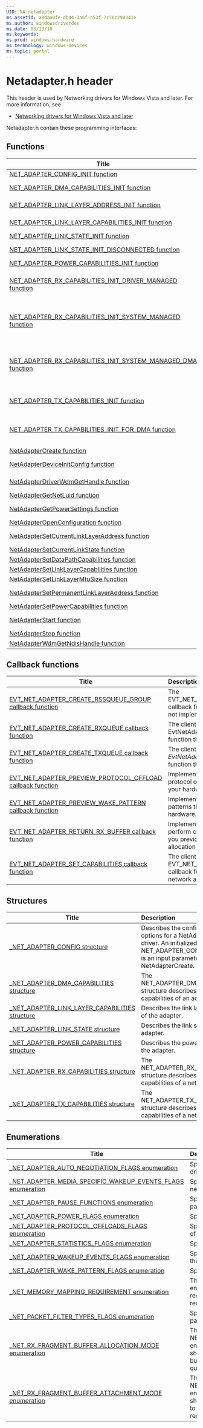 ```yaml
---
UID: NA:netadapter
ms.assetid: a8daa0fe-db44-3a6f-a53f-7c78c290341e
ms.author: windowsdriverdev
ms.date: 03/13/18
ms.keywords: 
ms.prod: windows-hardware
ms.technology: windows-devices
ms.topic: portal
---
```


# Netadapter.h header



This header is used by Networking drivers for Windows Vista and later. For more information, see
- [Networking drivers for Windows Vista and later](../_netvista/index.md)

Netadapter.h contain these programming interfaces:


## Functions

| Title   | Description   |
| ---- |:---- |
| [NET_ADAPTER_CONFIG_INIT function](nf-netadapter-net_adapter_config_init.md) | Initializes the NET_ADAPTER_CONFIG structure. |
| [NET_ADAPTER_DMA_CAPABILITIES_INIT function](nf-netadapter-net_adapter_dma_capabilities_init.md) | The NET_ADAPTER_DMA_CAPABILITIES_INIT method initializes a NET_ADAPTER_DMA_CAPABILITIES structure. |
| [NET_ADAPTER_LINK_LAYER_ADDRESS_INIT function](nf-netadapter-net_adapter_link_layer_address_init.md) | The NET_ADAPTER_LINK_LAYER_ADDRESS_INIT method initializes a link layer address. |
| [NET_ADAPTER_LINK_LAYER_CAPABILITIES_INIT function](nf-netadapter-net_adapter_link_layer_capabilities_init.md) | Initializes the NET_ADAPTER_LINK_LAYER_CAPABILITIES structure. |
| [NET_ADAPTER_LINK_STATE_INIT function](nf-netadapter-net_adapter_link_state_init.md) | Initializes a NET_ADAPTER_LINK_STATE structure. |
| [NET_ADAPTER_LINK_STATE_INIT_DISCONNECTED function](nf-netadapter-net_adapter_link_state_init_disconnected.md) | Initializes a NET_ADAPTER_LINK_STATE structure for an adapter that is disconnected from the network. |
| [NET_ADAPTER_POWER_CAPABILITIES_INIT function](nf-netadapter-net_adapter_power_capabilities_init.md) | Initializes a NET_ADAPTER_POWER_CAPABILITIES structure. |
| [NET_ADAPTER_RX_CAPABILITIES_INIT_DRIVER_MANAGED function](nf-netadapter-net_adapter_rx_capabilities_init_driver_managed.md) | The NET_ADAPTER_RX_CAPABILITIES_INIT_DRIVER_MANAGED method initializes a NET_ADAPTER_RX_CAPABILITIES structure for a net adapter that would like to specify driver-managed receive buffer allocation and attachment. |
| [NET_ADAPTER_RX_CAPABILITIES_INIT_SYSTEM_MANAGED function](nf-netadapter-net_adapter_rx_capabilities_init_system_managed.md) | The NET_ADAPTER_RX_CAPABILITIES_INIT_SYSTEM_MANAGED method initializes a NET_ADAPTER_RX_CAPABILITIES structure for a net adapter that would like to specify operating system-managed receive buffer allocation and attachment, but not the use of DMA memory mapping. |
| [NET_ADAPTER_RX_CAPABILITIES_INIT_SYSTEM_MANAGED_DMA function](nf-netadapter-net_adapter_rx_capabilities_init_system_managed_dma.md) | The NET_ADAPTER_RX_CAPABILITIES_INIT_SYSTEM_MANAGED_DMA method initializes a NET_ADAPTER_RX_CAPABILITIES structure for a net adapter that would like to specify operating system-managed receive buffer allocation and attachment, as well as DMA for memory mapping. |
| [NET_ADAPTER_TX_CAPABILITIES_INIT function](nf-netadapter-net_adapter_tx_capabilities_init.md) | The NET_ADAPTER_TX_CAPABILITIES_INIT method initializes a NET_ADAPTER_TX_CAPABILITIES structure for a net adapter that has not specified the use of DMA in its transmit data path. |
| [NET_ADAPTER_TX_CAPABILITIES_INIT_FOR_DMA function](nf-netadapter-net_adapter_tx_capabilities_init_for_dma.md) | The NET_ADAPTER_TX_CAPABILITIES_INIT_FOR_DMA method initializes a NET_ADAPTER_TX_CAPABILITIES structure for a net adapter that has specified the use of DMA in its transmit data path. |
| [NetAdapterCreate function](nf-netadapter-netadaptercreate.md) | Creates a net adapter object. |
| [NetAdapterDeviceInitConfig function](nf-netadapter-netadapterdeviceinitconfig.md) | Initializes device initialization operations when the Plug and Play (PnP) manager reports the existence of a device. |
| [NetAdapterDriverWdmGetHandle function](nf-netadapter-netadapterdriverwdmgethandle.md) | A WDF client driver calls NetAdapterDriverWdmGetHandle to get a handle that can be used to call NDIS APIs. |
| [NetAdapterGetNetLuid function](nf-netadapter-netadaptergetnetluid.md) | Retrieves the NET_LUID that is assigned to a network adapter. |
| [NetAdapterGetPowerSettings function](nf-netadapter-netadaptergetpowersettings.md) | Retrieves the NETPOWERSETTINGS object that is associated with a net adapter. |
| [NetAdapterOpenConfiguration function](nf-netadapter-netadapteropenconfiguration.md) | Opens the adapter’s configuration database. |
| [NetAdapterSetCurrentLinkLayerAddress function](nf-netadapter-netadaptersetcurrentlinklayeraddress.md) | The NetAdapterSetCurrentLinkLayerAddress method sets the current link layer address for the network adapter. |
| [NetAdapterSetCurrentLinkState function](nf-netadapter-netadaptersetcurrentlinkstate.md) | Sets the current link state of the of the network adapter. |
| [NetAdapterSetDataPathCapabilities function](nf-netadapter-netadaptersetdatapathcapabilities.md) | Sets the data path capabilities of the network adapter. |
| [NetAdapterSetLinkLayerCapabilities function](nf-netadapter-netadaptersetlinklayercapabilities.md) | Sets the link layer capabilities of the network adapter. |
| [NetAdapterSetLinkLayerMtuSize function](nf-netadapter-netadaptersetlinklayermtusize.md) | Sets the link layer maximum transfer unit size of the adapter. |
| [NetAdapterSetPermanentLinkLayerAddress function](nf-netadapter-netadaptersetpermanentlinklayeraddress.md) | The NetAdapterSetPermanentLinkLayerAddress method sets the permanent link layer address for the network adapter. |
| [NetAdapterSetPowerCapabilities function](nf-netadapter-netadaptersetpowercapabilities.md) | Sets the power capabilities of the network adapter. |
| [NetAdapterStart function](nf-netadapter-netadapterstart.md) | The NetAdapterStart method starts a previously stopped NETADAPTER object. |
| [NetAdapterStop function](nf-netadapter-netadapterstop.md) | The NetAdapterStop method stops a NETADAPTER object. |
| [NetAdapterWdmGetNdisHandle function](nf-netadapter-netadapterwdmgetndishandle.md) | Retrieves the NDIS adapter handle for a specified net adapter. |

## Callback functions

| Title   | Description   |
| ---- |:---- |
| [EVT_NET_ADAPTER_CREATE_RSSQUEUE_GROUP callback function](nc-netadapter-evt_net_adapter_create_rssqueue_group.md) | The EVT_NET_ADAPTER_CREATE_RSSQUEUE_GROUP callback function is reserved for system use. Do not implement this callback in your code. |
| [EVT_NET_ADAPTER_CREATE_RXQUEUE callback function](nc-netadapter-evt_net_adapter_create_rxqueue.md) | The client driver's implementation of the EvtNetAdapterCreateRxQueue event callback function that sets up a receive (Rx) queue. |
| [EVT_NET_ADAPTER_CREATE_TXQUEUE callback function](nc-netadapter-evt_net_adapter_create_txqueue.md) | The client driver's implementation of the *EvtNetAdapterCreateTxQueue* event callback function that sets up a transmit (Tx) queue. |
| [EVT_NET_ADAPTER_PREVIEW_PROTOCOL_OFFLOAD callback function](nc-netadapter-evt_net_adapter_preview_protocol_offload.md) | Implement this optional callback to reject protocol offloads that are not compatible with your hardware. |
| [EVT_NET_ADAPTER_PREVIEW_WAKE_PATTERN callback function](nc-netadapter-evt_net_adapter_preview_wake_pattern.md) | Implement this optional callback to reject wake patterns that are not compatible with your hardware. |
| [EVT_NET_ADAPTER_RETURN_RX_BUFFER callback function](nc-netadapter-evt_net_adapter_return_rx_buffer.md) | Implement this optional callback function to perform cleanup on a receive buffer for which you previously specified manual fragment allocation and attachment. |
| [EVT_NET_ADAPTER_SET_CAPABILITIES callback function](nc-netadapter-evt_net_adapter_set_capabilities.md) | The client driver's implementation of the EVT_NET_ADAPTER_SET_CAPABILITIES event callback function that sets the capabilities of the network adapter. |

## Structures

| Title   | Description   |
| ---- |:---- |
| [_NET_ADAPTER_CONFIG structure](ns-netadapter-_net_adapter_config.md) | Describes the configuration options for a NetAdapterCx client driver. An initialized NET_ADAPTER_CONFIG structure is an input parameter to NetAdapterCreate. |
| [_NET_ADAPTER_DMA_CAPABILITIES structure](ns-netadapter-_net_adapter_dma_capabilities.md) | The NET_ADAPTER_DMA_CAPABILITIES structure describes the DMA capabilities of an adapter. |
| [_NET_ADAPTER_LINK_LAYER_CAPABILITIES structure](ns-netadapter-_net_adapter_link_layer_capabilities.md) | Describes the link layer capabilities of the adapter. |
| [_NET_ADAPTER_LINK_STATE structure](ns-netadapter-_net_adapter_link_state.md) | Describes the link state of the adapter. |
| [_NET_ADAPTER_POWER_CAPABILITIES structure](ns-netadapter-_net_adapter_power_capabilities.md) | Describes the power capabilities of the adapter. |
| [_NET_ADAPTER_RX_CAPABILITIES structure](ns-netadapter-_net_adapter_rx_capabilities.md) | The NET_ADAPTER_RX_CAPABILITIES structure describes the receive capabilities of a net adapter. |
| [_NET_ADAPTER_TX_CAPABILITIES structure](ns-netadapter-_net_adapter_tx_capabilities.md) | The NET_ADAPTER_TX_CAPABILITIES structure describes the transmit capabilities of a net adapter. |

## Enumerations

| Title   | Description   |
| ---- |:---- |
| [_NET_ADAPTER_AUTO_NEGOTIATION_FLAGS enumeration](ne-netadapter-_net_adapter_auto_negotiation_flags.md) | Specifies the auto-negotiation settings for the NIC driver. |
| [_NET_ADAPTER_MEDIA_SPECIFIC_WAKEUP_EVENTS_FLAGS enumeration](ne-netadapter-_net_adapter_media_specific_wakeup_events_flags.md) | Specifies the media-specific wake-up events that a network adapter supports. |
| [_NET_ADAPTER_PAUSE_FUNCTIONS enumeration](ne-netadapter-_net_adapter_pause_functions.md) | Specifies a client driver's support for the IEEE 802.3 pause frames. |
| [_NET_ADAPTER_POWER_FLAGS enumeration](ne-netadapter-_net_adapter_power_flags.md) | Specifies a client driver's power capabilities. |
| [_NET_ADAPTER_PROTOCOL_OFFLOADS_FLAGS enumeration](ne-netadapter-_net_adapter_protocol_offloads_flags.md) | Specifies the low power protocol offload capabilities of a network adapter. |
| [_NET_ADAPTER_STATISTICS_FLAGS enumeration](ne-netadapter-_net_adapter_statistics_flags.md) | Specifies statistics that an adapter supports. |
| [_NET_ADAPTER_WAKEUP_EVENTS_FLAGS enumeration](ne-netadapter-_net_adapter_wakeup_events_flags.md) | Specifies the media-independent wake-up events that a network adapter supports. |
| [_NET_ADAPTER_WAKE_PATTERN_FLAGS enumeration](ne-netadapter-_net_adapter_wake_pattern_flags.md) | Specifies wake patterns that an adapter supports. |
| [_NET_MEMORY_MAPPING_REQUIREMENT enumeration](ne-netadapter-_net_memory_mapping_requirement.md) | The NET_MEMORY_MAPPING_REQUIREMENT enumeration identifies the memory mapping requirement that a net adapter can specify for its receive and transmit buffers. |
| [_NET_PACKET_FILTER_TYPES_FLAGS enumeration](ne-netadapter-_net_packet_filter_types_flags.md) | Specifies packet filters that control the types of packets the NIC completes on its receive path. |
| [_NET_RX_FRAGMENT_BUFFER_ALLOCATION_MODE enumeration](ne-netadapter-_net_rx_fragment_buffer_allocation_mode.md) | The NET_RX_FRAGMENT_BUFFER_ALLOCATION_MODE enumeration identifies how the operating system should allocate NET_PACKET_FRAGMENT receive buffers for a net adapter client driver's receive queues. |
| [_NET_RX_FRAGMENT_BUFFER_ATTACHMENT_MODE enumeration](ne-netadapter-_net_rx_fragment_buffer_attachment_mode.md) | The NET_RX_FRAGMENT_BUFFER_ATTACHMENT_MODE enumeration identifies how the operating system should pre-attach NET_PACKET_FRAGMENT buffers to NET_PACKETs for a net adapter client driver's receive queues. |
